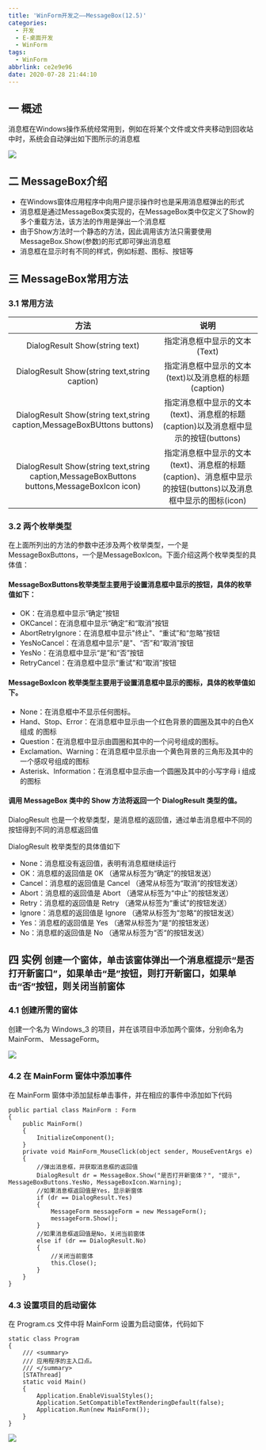 ```yaml
---
title: 'WinForm开发之——MessageBox(12.5)'
categories:
  - 开发
  - E-桌面开发
  - WinForm
tags:
  - WinForm
abbrlink: ce2e9e96
date: 2020-07-28 21:44:10
---
```

## 一 概述

消息框在Windows操作系统经常用到，例如在将某个文件或文件夹移动到回收站中时，系统会自动弹出如下图所示的消息框

![][1]
<!--more-->

## 二 MessageBox介绍

* 在Windows窗体应用程序中向用户提示操作时也是采用消息框弹出的形式
* 消息框是通过MessageBox类实现的，在MessageBox类中仅定义了Show的多个重载方法，该方法的作用是弹出一个消息框
* 由于Show方法时一个静态的方法，因此调用该方法只需要使用MessageBox.Show(参数)的形式即可弹出消息框
* 消息框在显示时有不同的样式，例如标题、图标、按钮等

## 三 MessageBox常用方法

### 3.1 常用方法

|                             方法                             |                             说明                             |
| :----------------------------------------------------------: | :----------------------------------------------------------: |
|                DialogResult Show(string text)                |                 指定消息框中显示的文本(Text)                 |
|        DialogResult Show(string text,string caption)         |    指定消息框中显示的文本(text)以及消息框的标题(caption)     |
| DialogResult Show(string text,string caption,MessageBoxBUttons buttons) | 指定消息框中显示的文本(text)、消息框的标题(caption)以及消息框中显示的按钮(buttons) |
| DialogResult Show(string text,string caption,MessageBoxButtons buttons,MessageBoxIcon icon) | 指定消息框中显示的文本(text)、消息框的标题(caption)、消息框中显示的按钮(buttons)以及消息框中显示的图标(icon) |

### 3.2 两个枚举类型

在上面所列出的方法的参数中还涉及两个枚举类型，一个是MessageBoxButtons，一个是MessageBoxIcon。下面介绍这两个枚举类型的具体值：

#### MessageBoxButtons枚举类型主要用于设置消息框中显示的按钮，具体的枚举值如下：

* OK：在消息框中显示“确定”按钮
* OKCancel：在消息框中显示“确定”和“取消”按钮
* AbortRetryIgnore：在消息框中显示"终止"、“重试”和“忽略”按钮
* YesNoCancel：在消息框中显示"是"、“否”和“取消”按钮
* YesNo：在消息框中显示“是”和“否”按钮
*  RetryCancel：在消息框中显示“重试”和“取消”按钮 

####  MessageBoxIcon 枚举类型主要用于设置消息框中显示的图标，具体的枚举值如下。 

* None：在消息框中不显示任何图标。
*  Hand、Stop、Error：在消息框中显示由一个红色背景的圆圈及其中的白色X组成 的图标 
* Question：在消息框中显示由圆圈和其中的一个问号组成的图标。
*  Exclamation、Warning：在消息框中显示由一个黄色背景的三角形及其中的一个感叹号组成的图标 
*  Asterisk、Information：在消息框中显示由一个圆圈及其中的小写字母 i 组成的图标 

####  调用 MessageBox 类中的 Show 方法将返回一个 DialogResult 类型的值。 

 DialogResult 也是一个枚举类型，是消息框的返回值，通过单击消息框中不同的按钮得到不同的消息框返回值 

 DialogResult 枚举类型的具体值如下 

*  None：消息框没有返回值，表明有消息框继续运行 
*  OK：消息框的返回值是 0K （通常从标签为“确定”的按钮发送） 
*  Cancel：消息框的返回值是 Cancel （通常从标签为“取消”的按钮发送） 
*  Abort：消息框的返回值是 Abort （通常从标签为“中止”的按钮发送） 
*  Retry：消息框的返回值是 Retry （通常从标签为“重试”的按钮发送） 
*  Ignore：消息框的返回值是 Ignore （通常从标签为“忽略“的按钮发送） 
*  Yes：消息框的返回值是 Yes （通常从标签为“是“的按钮发送） 
*  No：消息框的返回值是 No （通常从标签为“否“的按钮发送） 

## 四 实例 <font size=4> 创建一个窗体，单击该窗体弹出一个消息框提示“是否打开新窗口”，如果单击“是”按钮，则打开新窗口，如果单击“否”按钮，则关闭当前窗体 </font>

### 4.1 创建所需的窗体

 创建一个名为 Windows_3 的项目，并在该项目中添加两个窗体，分别命名为 MainForm、 MessageForm。

![][2] 

### 4.2 在 MainForm 窗体中添加事件

 在 MainForm 窗体中添加鼠标单击事件，并在相应的事件中添加如下代码 

```
public partial class MainForm : Form
{
    public MainForm()
    {
        InitializeComponent();
    }
    private void MainForm_MouseClick(object sender, MouseEventArgs e)
    {
        //弹出消息框，并获取消息框的返回值
        DialogResult dr = MessageBox.Show("是否打开新窗体？", "提示", MessageBoxButtons.YesNo, MessageBoxIcon.Warning);
        //如果消息框返回值是Yes，显示新窗体
        if (dr == DialogResult.Yes)
        {
            MessageForm messageForm = new MessageForm();
            messageForm.Show();
        }
        //如果消息框返回值是No，关闭当前窗体
        else if (dr == DialogResult.No)
        {
            //关闭当前窗体
            this.Close();
        }
    }
}
```

### 4.3 设置项目的启动窗体

 在 Program.cs 文件中将 MainForm 设置为启动窗体，代码如下 

```
static class Program
{
    /// <summary>
    /// 应用程序的主入口点。
    /// </summary>
    [STAThread]
    static void Main()
    {
        Application.EnableVisualStyles();
        Application.SetCompatibleTextRenderingDefault(false);
        Application.Run(new MainForm());
    }
}
```

![][3]



[1]:https://cdn.jsdelivr.net/gh/PGzxc/CDN/blog-image/csharp-messagebox-delete-sample.png
[2]:https://cdn.jsdelivr.net/gh/PGzxc/CDN/blog-image/csharp-message-form-create.png
[3]:https://cdn.jsdelivr.net/gh/PGzxc/CDN/blog-image/csharp-messagebox-show.png